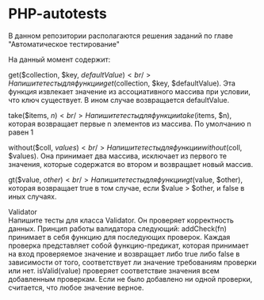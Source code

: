 # PHP-autotests
В данном репозитории располагаются решения заданий по главе "Автоматическое тестирование"

На данный момент содержит:

get($collection, $key, $defaultValue) <br />
Напишите тесты для функции get($collection, $key, $defaultValue). Эта функция извлекает значение из ассоциативного массива при условии, что ключ существует. В ином случае возвращается defaultValue. <br />


take($items, $n)<br />
Напишите тесты для функции take($items, $n), которая возвращает первые n элементов из массива. По умолчанию n равен 1<br />

without($coll, $values)<br />
Напишите тесты для функции without($coll, $values). Она принимает два массива, исключает из первого те значения, которые содержатся во втором и возвращает новый массив.<br />

gt($value, $other)<br />
Напишите тесты для функции gt($value, $other), которая возвращает true в том случае, если $value > $other, и false в иных случаях.<br />

Validator<br />
Напишите тесты для класса Validator. Он проверяет корректность данных. Принцип работы валидатора следующий:
addCheck(fn) принимает в себя функцию для последующих проверок. Каждая проверка представляет собой функцию-предикат, которая принимает на вход проверяемое значение и возвращает либо true либо false в зависимости от того, соответствует ли значение требованиям проверки или нет.
isValid(value) проверяет соответствие значения всем добавленным проверкам. Если не было добавлено ни одной проверки, считается, что любое значение верное.<br />
